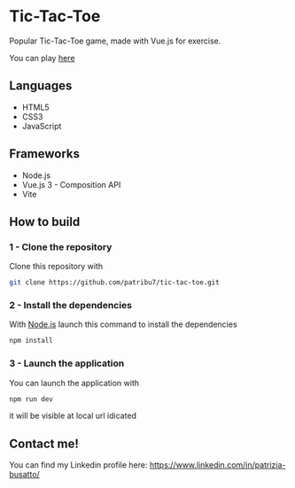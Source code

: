 # Tic-Tac-Toe
Popular Tic-Tac-Toe game, made with Vue.js for exercise.

You can play [here](https://patribu7.github.io/tic-tac-toe/)

## Languages

- HTML5
- CSS3
- JavaScript

## Frameworks
- Node.js
- Vue.js 3 - Composition API
- Vite

## How to build

### 1 - Clone the repository
Clone this repository with 
``` bash
git clone https://github.com/patribu7/tic-tac-toe.git
```
### 2 - Install the dependencies

With [Node.js](https://nodejs.org) launch this command to install the dependencies
``` bash
npm install
```

### 3 - Launch the application
You can launch the application with
``` bash
npm run dev
```
it will be visible at local url idicated 

## Contact me!

You can find my Linkedin profile here:
https://www.linkedin.com/in/patrizia-busatto/
